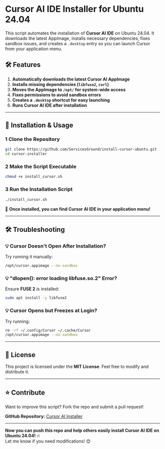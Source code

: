 #  Cursor AI IDE Installer for Ubuntu 24.04  

This script automates the installation of **Cursor AI IDE** on Ubuntu 24.04. It downloads the latest AppImage, installs necessary dependencies, fixes sandbox issues, and creates a `.desktop` entry so you can launch Cursor from your application menu.

## 🛠 Features
1. **Automatically downloads the latest Cursor AI AppImage**  
2. **Installs missing dependencies (`libfuse2`, `curl`)**  
3. **Moves the AppImage to `/opt/` for system-wide access**  
4. **Fixes permissions to avoid sandbox errors**  
5. **Creates a `.desktop` shortcut for easy launching**  
6. **Runs Cursor AI IDE after installation**  

---

## 📌 Installation & Usage

### **1️ Clone the Repository**
```bash
git clone https://github.com/ServicesGround/install-cursor-ubuntu.git
cd cursor-installer
```

### **2️ Make the Script Executable**
```bash
chmod +x install_cursor.sh
```

### **3️ Run the Installation Script**
```bash
./install_cursor.sh
```

🚀 **Once installed, you can find Cursor AI IDE in your application menu!**  

---

## 🛠 Troubleshooting

### **💡 Cursor Doesn't Open After Installation?**
Try running it manually:
```bash
/opt/cursor.appimage --no-sandbox
```

### **💡 "dlopen(): error loading libfuse.so.2" Error?**
Ensure **FUSE 2** is installed:
```bash
sudo apt install -y libfuse2
```

### **💡 Cursor Opens but Freezes at Login?**
Try running:
```bash
rm -rf ~/.config/Cursor ~/.cache/Cursor
/opt/cursor.appimage --no-sandbox
```

---

## 📜 License  
This project is licensed under the **MIT License**. Feel free to modify and distribute it.  

---

## ⭐ Contribute  
Want to improve this script? Fork the repo and submit a pull request!  

**GitHub Repository:** [Cursor AI Installer](https://github.com/ServicesGround/install-cursor-ubuntu.git)  

---

**Now you can push this repo and help others easily install Cursor AI IDE on Ubuntu 24.04!** 🔥  
Let me know if you need modifications! 😊  
